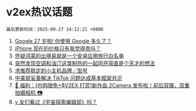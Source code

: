 # v2ex热议话题

`最后更新时间：2025-09-27 14:12:21 +0800`

1. [Google 27 岁啦! 你使用 Google 多久了？](https://www.v2ex.com/t/1162149)
1. [iPhone 现在的价格只有我觉得贵吗？](https://www.v2ex.com/t/1162101)
1. [怀疑鸿蒙的出境易就是一个安卓应用放行白名单](https://www.v2ex.com/t/1162082)
1. [突然发现空调和油汀这类制热的一起同开简直是个天才的想法](https://www.v2ex.com/t/1162009)
1. [求推荐稳定的小主机品牌／型号](https://www.v2ex.com/t/1162041)
1. [中美就妥善解决 TikTok 问题达成基本框架共识](https://www.v2ex.com/t/1162095)
1. [🎁 福利：[内购限免+$V2EX 打赏]新作品 2Camera 发布啦！前后双摄，双重拍摄相机 📷](https://www.v2ex.com/t/1162133)
1. [v 友们看过《宇宙探索编辑部》吗？](https://www.v2ex.com/t/1162080)

